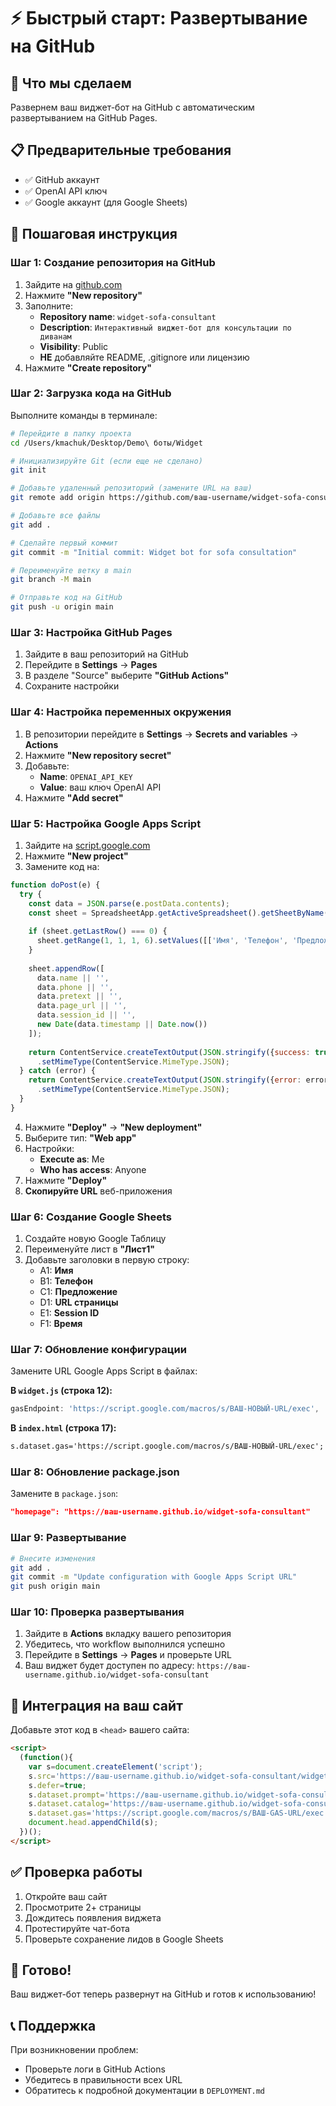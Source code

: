 # ⚡ Быстрый старт: Развертывание на GitHub

## 🎯 Что мы сделаем

Развернем ваш виджет-бот на GitHub с автоматическим развертыванием на GitHub Pages.

## 📋 Предварительные требования

- ✅ GitHub аккаунт
- ✅ OpenAI API ключ
- ✅ Google аккаунт (для Google Sheets)

## 🚀 Пошаговая инструкция

### Шаг 1: Создание репозитория на GitHub

1. Зайдите на [github.com](https://github.com)
2. Нажмите **"New repository"**
3. Заполните:
   - **Repository name**: `widget-sofa-consultant`
   - **Description**: `Интерактивный виджет-бот для консультации по диванам`
   - **Visibility**: Public
   - **НЕ** добавляйте README, .gitignore или лицензию
4. Нажмите **"Create repository"**

### Шаг 2: Загрузка кода на GitHub

Выполните команды в терминале:

```bash
# Перейдите в папку проекта
cd /Users/kmachuk/Desktop/Demo\ боты/Widget

# Инициализируйте Git (если еще не сделано)
git init

# Добавьте удаленный репозиторий (замените URL на ваш)
git remote add origin https://github.com/ваш-username/widget-sofa-consultant.git

# Добавьте все файлы
git add .

# Сделайте первый коммит
git commit -m "Initial commit: Widget bot for sofa consultation"

# Переименуйте ветку в main
git branch -M main

# Отправьте код на GitHub
git push -u origin main
```

### Шаг 3: Настройка GitHub Pages

1. Зайдите в ваш репозиторий на GitHub
2. Перейдите в **Settings** → **Pages**
3. В разделе "Source" выберите **"GitHub Actions"**
4. Сохраните настройки

### Шаг 4: Настройка переменных окружения

1. В репозитории перейдите в **Settings** → **Secrets and variables** → **Actions**
2. Нажмите **"New repository secret"**
3. Добавьте:
   - **Name**: `OPENAI_API_KEY`
   - **Value**: ваш ключ OpenAI API
4. Нажмите **"Add secret"**

### Шаг 5: Настройка Google Apps Script

1. Зайдите на [script.google.com](https://script.google.com)
2. Нажмите **"New project"**
3. Замените код на:

```javascript
function doPost(e) {
  try {
    const data = JSON.parse(e.postData.contents);
    const sheet = SpreadsheetApp.getActiveSpreadsheet().getSheetByName('Лист1');
    
    if (sheet.getLastRow() === 0) {
      sheet.getRange(1, 1, 1, 6).setValues([['Имя', 'Телефон', 'Предложение', 'URL страницы', 'Session ID', 'Время']]);
    }
    
    sheet.appendRow([
      data.name || '',
      data.phone || '',
      data.pretext || '',
      data.page_url || '',
      data.session_id || '',
      new Date(data.timestamp || Date.now())
    ]);
    
    return ContentService.createTextOutput(JSON.stringify({success: true}))
      .setMimeType(ContentService.MimeType.JSON);
  } catch (error) {
    return ContentService.createTextOutput(JSON.stringify({error: error.toString()}))
      .setMimeType(ContentService.MimeType.JSON);
  }
}
```

4. Нажмите **"Deploy"** → **"New deployment"**
5. Выберите тип: **"Web app"**
6. Настройки:
   - **Execute as**: Me
   - **Who has access**: Anyone
7. Нажмите **"Deploy"**
8. **Скопируйте URL** веб-приложения

### Шаг 6: Создание Google Sheets

1. Создайте новую Google Таблицу
2. Переименуйте лист в **"Лист1"**
3. Добавьте заголовки в первую строку:
   - A1: **Имя**
   - B1: **Телефон**
   - C1: **Предложение**
   - D1: **URL страницы**
   - E1: **Session ID**
   - F1: **Время**

### Шаг 7: Обновление конфигурации

Замените URL Google Apps Script в файлах:

**В `widget.js` (строка 12):**
```javascript
gasEndpoint: 'https://script.google.com/macros/s/ВАШ-НОВЫЙ-URL/exec',
```

**В `index.html` (строка 17):**
```html
s.dataset.gas='https://script.google.com/macros/s/ВАШ-НОВЫЙ-URL/exec';
```

### Шаг 8: Обновление package.json

Замените в `package.json`:
```json
"homepage": "https://ваш-username.github.io/widget-sofa-consultant"
```

### Шаг 9: Развертывание

```bash
# Внесите изменения
git add .
git commit -m "Update configuration with Google Apps Script URL"
git push origin main
```

### Шаг 10: Проверка развертывания

1. Зайдите в **Actions** вкладку вашего репозитория
2. Убедитесь, что workflow выполнился успешно
3. Перейдите в **Settings** → **Pages** и проверьте URL
4. Ваш виджет будет доступен по адресу: `https://ваш-username.github.io/widget-sofa-consultant`

## 🔧 Интеграция на ваш сайт

Добавьте этот код в `<head>` вашего сайта:

```html
<script>
  (function(){
    var s=document.createElement('script');
    s.src='https://ваш-username.github.io/widget-sofa-consultant/widget.js?v=5.0.0';
    s.defer=true;
    s.dataset.prompt='https://ваш-username.github.io/widget-sofa-consultant/Промпт.json';
    s.dataset.catalog='https://ваш-username.github.io/widget-sofa-consultant/Каталог.json';
    s.dataset.gas='https://script.google.com/macros/s/ВАШ-GAS-URL/exec';
    document.head.appendChild(s);
  })();
</script>
```

## ✅ Проверка работы

1. Откройте ваш сайт
2. Просмотрите 2+ страницы
3. Дождитесь появления виджета
4. Протестируйте чат-бота
5. Проверьте сохранение лидов в Google Sheets

## 🎉 Готово!

Ваш виджет-бот теперь развернут на GitHub и готов к использованию!

## 📞 Поддержка

При возникновении проблем:
- Проверьте логи в GitHub Actions
- Убедитесь в правильности всех URL
- Обратитесь к подробной документации в `DEPLOYMENT.md`
